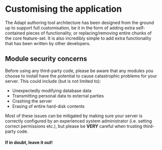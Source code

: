 # Customising the application
The Adapt authoring tool architecture has been designed from the ground up to support full customisation, be it in the form of adding extra self-contained pieces of functionality, or replacing/removing entire chunks of the core feature-set. It is also incredibly simple to add extra functionality that has been written by other developers.

## Module security concerns
Before using any third-party code, please be aware that any modules you choose to install have the potential to cause catastrophic problems for your server. This could include (but is not limited to):
- Unexpectedly modifying database data
- Transmitting personal data to external parties
- Crashing the server
- Erasing of entire hard-disk contents

Most of these issues can be mitigated by making sure your server is correctly configured by an experienced system administrator (i.e. setting correct permissions etc.), but please be **VERY** careful when trusting third-party code.

#### If in doubt, leave it out!
